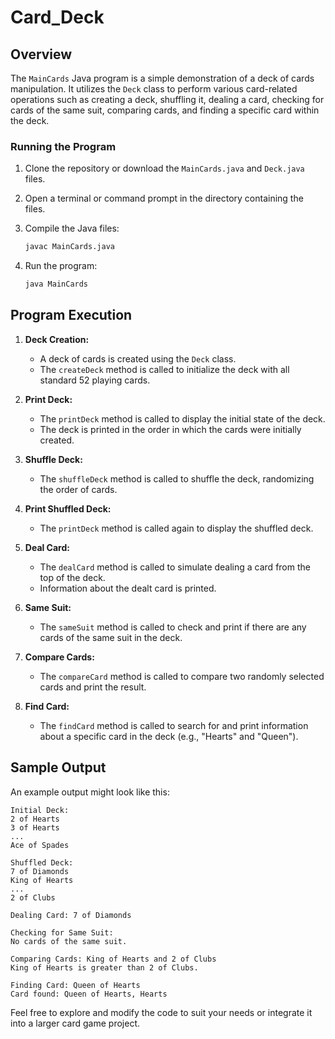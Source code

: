 # Card_Deck

## Overview

The `MainCards` Java program is a simple demonstration of a deck of cards manipulation. It utilizes the `Deck` class to perform various card-related operations such as creating a deck, shuffling it, dealing a card, checking for cards of the same suit, comparing cards, and finding a specific card within the deck.

### Running the Program

1. Clone the repository or download the `MainCards.java` and `Deck.java` files.
2. Open a terminal or command prompt in the directory containing the files.
3. Compile the Java files:

   ```bash
   javac MainCards.java
   ```

4. Run the program:

   ```bash
   java MainCards
   ```

## Program Execution

1. **Deck Creation:**
   - A deck of cards is created using the `Deck` class.
   - The `createDeck` method is called to initialize the deck with all standard 52 playing cards.

2. **Print Deck:**
   - The `printDeck` method is called to display the initial state of the deck.
   - The deck is printed in the order in which the cards were initially created.

3. **Shuffle Deck:**
   - The `shuffleDeck` method is called to shuffle the deck, randomizing the order of cards.

4. **Print Shuffled Deck:**
   - The `printDeck` method is called again to display the shuffled deck.

5. **Deal Card:**
   - The `dealCard` method is called to simulate dealing a card from the top of the deck.
   - Information about the dealt card is printed.

6. **Same Suit:**
   - The `sameSuit` method is called to check and print if there are any cards of the same suit in the deck.

7. **Compare Cards:**
   - The `compareCard` method is called to compare two randomly selected cards and print the result.

8. **Find Card:**
   - The `findCard` method is called to search for and print information about a specific card in the deck (e.g., "Hearts" and "Queen").

## Sample Output

An example output might look like this:

```
Initial Deck:
2 of Hearts
3 of Hearts
...
Ace of Spades

Shuffled Deck:
7 of Diamonds
King of Hearts
...
2 of Clubs

Dealing Card: 7 of Diamonds

Checking for Same Suit:
No cards of the same suit.

Comparing Cards: King of Hearts and 2 of Clubs
King of Hearts is greater than 2 of Clubs.

Finding Card: Queen of Hearts
Card found: Queen of Hearts, Hearts
```

Feel free to explore and modify the code to suit your needs or integrate it into a larger card game project.

